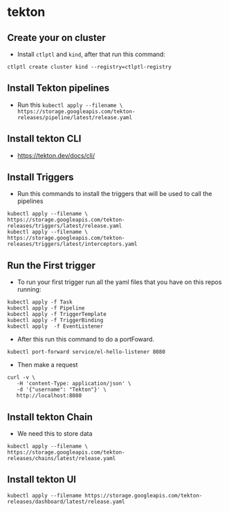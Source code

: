 # tekton

## Create your on cluster

- Install `ctlptl` and `kind`, after that run this command:
```
ctlptl create cluster kind --registry=ctlptl-registry
```

## Install Tekton pipelines
- Run this `kubectl apply --filename \
https://storage.googleapis.com/tekton-releases/pipeline/latest/release.yaml`

## Install tekton CLI
- https://tekton.dev/docs/cli/

## Install Triggers
- Run this commands to install the triggers that will be used to call the pipelines

```
kubectl apply --filename \
https://storage.googleapis.com/tekton-releases/triggers/latest/release.yaml
kubectl apply --filename \
https://storage.googleapis.com/tekton-releases/triggers/latest/interceptors.yaml
```

## Run the First trigger
- To run your first trigger run all the yaml files that you have on this repos running:
```
kubectl apply -f Task
kubectl apply -f Pipeline
kubectl apply -f TriggerTemplate
kubectl apply -f TriggerBinding
kubectl apply  -f EventListener
```

- After this run this command to do a portFoward.
```
kubectl port-forward service/el-hello-listener 8080
```

- Then make a request 
```
curl -v \
   -H 'content-Type: application/json' \
   -d '{"username": "Tekton"}' \
   http://localhost:8080
   ```

## Install tekton Chain
- We need this to store data
```
kubectl apply --filename \
https://storage.googleapis.com/tekton-releases/chains/latest/release.yaml
```

## Install tekton UI

```
kubectl apply --filename https://storage.googleapis.com/tekton-releases/dashboard/latest/release.yaml
```
